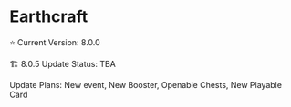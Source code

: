 # Earthcraft

⭐ Current Version: 8.0.0


🏗️ 8.0.5 Update Status: TBA

Update Plans: New event, New Booster, Openable Chests, New Playable Card
